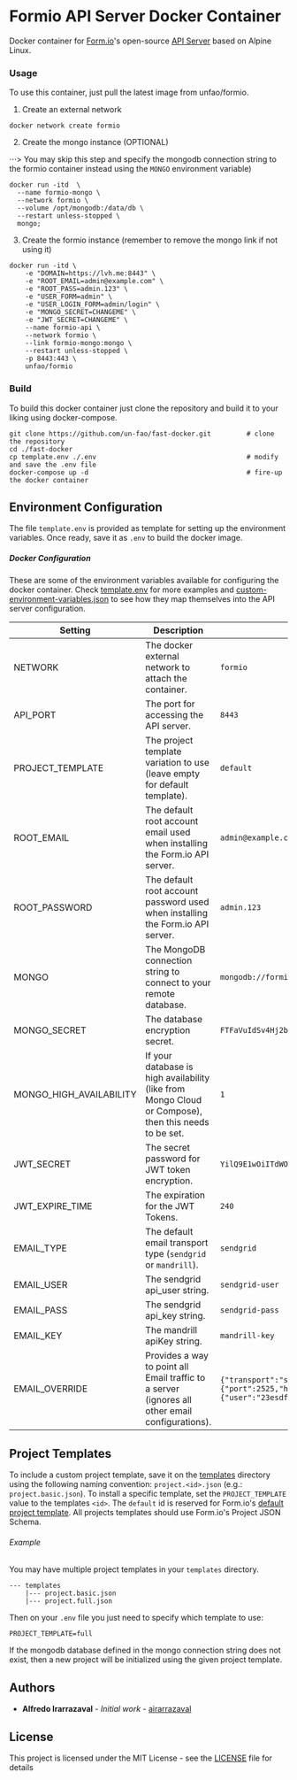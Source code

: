 # Formio API Server Docker Container

Docker container for [Form.io](https://form.io)'s open-source [API Server](https://github.com/formio/formio) based on Alpine Linux.

### Usage

To use this container, just pull the latest image from unfao/formio.

1. Create an external network

```
docker network create formio
```

2. Create the mongo instance (OPTIONAL) 
 
⋅⋅⋅> You may skip this step and specify the mongodb connection string to the formio container instead using the `MONGO` environment variable)

```
docker run -itd  \
  --name formio-mongo \
  --network formio \
  --volume /opt/mongodb:/data/db \
  --restart unless-stopped \
  mongo;
```

3. Create the formio instance (remember to remove the mongo link if not using it)

```
docker run -itd \
    -e "DOMAIN=https://lvh.me:8443" \
    -e "ROOT_EMAIL=admin@example.com" \
    -e "ROOT_PASS=admin.123" \
    -e "USER_FORM=admin" \
    -e "USER_LOGIN_FORM=admin/login" \
    -e "MONGO_SECRET=CHANGEME" \
    -e "JWT_SECRET=CHANGEME" \
    --name formio-api \
    --network formio \
    --link formio-mongo:mongo \
    --restart unless-stopped \
    -p 8443:443 \
    unfao/formio
```

### Build

To build this docker container just clone the repository and build it to your liking using docker-compose.

```
git clone https://github.com/un-fao/fast-docker.git         # clone the repository
cd ./fast-docker                                       
cp template.env ./.env                                      # modify and save the .env file
docker-compose up -d                                        # fire-up the docker container
```

## Environment Configuration

The file `template.env` is provided as template for setting up the environment variables.  Once ready, save it as `.env` to build the docker image.

##### Docker Configuration

These are some of the environment variables available for configuring the docker container.  Check [template.env](template.env) for more examples and [custom-environment-variables.json](config/custom-environment-variables.json) to see how they map themselves into the API server configuration.

| Setting             | Description                                          | Example                         |
|------------------|------------------------------------------------------|---------------------------------|
| NETWORK          | The docker external network to attach the container. | `formio`                        |
| API_PORT         | The port for accessing the API server.               | `8443`                          |
| PROJECT_TEMPLATE | The project template variation to use (leave empty for default template). | `default`                        |
| ROOT_EMAIL    | The default root account email used when installing the Form.io API server. | `admin@example.com`                          |
| ROOT_PASSWORD    | The default root account password used when installing the Form.io API server.  | `admin.123`                          |
| MONGO         | The MongoDB connection string to connect to your remote database. | `mongodb://formio-mongo:27017/formioapp`|
| MONGO_SECRET | The database encryption secret.             | `FTFaVuIdSv4Hj2bjnwae`|
| MONGO_HIGH_AVAILABILITY| 	If your database is high availability (like from Mongo Cloud or Compose), then this needs to be set. | `1`|
| JWT_SECRET | The secret password for JWT token encryption.|`YilQ9E1wOiITdWOeaMCL`|
| JWT_EXPIRE_TIME | The expiration for the JWT Tokens. | `240`|
| EMAIL_TYPE | The default email transport type (`sendgrid` or `mandrill`). | `sendgrid`|
| EMAIL_USER | The sendgrid api_user string.| `sendgrid-user` |
| EMAIL_PASS | The sendgrid api_key string.| `sendgrid-pass` |
| EMAIL_KEY | The mandrill apiKey string. | `mandrill-key` |
| EMAIL_OVERRIDE | Provides a way to point all Email traffic to a server (ignores all other email configurations). | `{"transport":"smtp","settings":{"port":2525,"host":"smtp.mailtrap.io","auth":{"user":"23esdffd53ac","pass":"324csdfsdf989a"}}}` |


## Project Templates

To include a custom project template, save it on the [templates](templates) directory using the following naming convention: `project.<id>.json` (e.g.: `project.basic.json`).  To install a specific template, set the `PROJECT_TEMPLATE` value to the templates `<id>`.  The `default` id is reserved for Form.io's [default project template](https://github.com/formio/formio-app-formio/blob/master/dist/project.json). All projects templates should use Form.io's Project JSON Schema.

###### Example

You may have multiple project templates in your `templates` directory.

```
--- templates
    |--- project.basic.json
    |--- project.full.json
```

Then on your `.env` file you just need to specify which template to use:

```
PROJECT_TEMPLATE=full
```

If the mongodb database defined in the mongo connection string does not exist, then a new project will be initialized using the given project template.

## Authors

* **Alfredo Irarrazaval** - *Initial work* - [airarrazaval](https://github.com/airarrazaval)

## License

This project is licensed under the MIT License - see the [LICENSE](LICENSE) file for details
